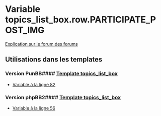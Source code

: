 # Variable topics_list_box.row.PARTICIPATE_POST_IMG
[Explication sur le forum des forums](http://forum.forumactif.com/t294113-listing-des-variables#topics_list_box.row.PARTICIPATE_POST_IMG)
## Utilisations dans les templates
### Version PunBB#### [Template topics_list_box](punbb/topics_list_box.md)
* [Variable à la ligne 82](../punbb/topics_list_box.tpl#L82)
### Version phpBB2#### [Template topics_list_box](subsilver/topics_list_box.md)
* [Variable à la ligne 56](../subsilver/topics_list_box.tpl#L56)